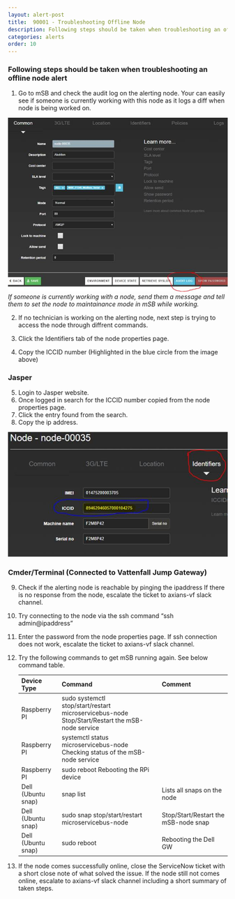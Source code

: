 ```yaml
---
layout: alert-post
title:  90001 - Troubleshooting Offline Node
description: Following steps should be taken when troubleshooting an offline node alert.
categories: alerts
order: 10
---
```


### Following steps should be taken when troubleshooting an offline node alert
1. Go to mSB and check the audit log on the alerting node. Your can easily see if someone is currently working with this node as it logs a diff when node is being worked on.

![Node properties](/images/alerts/90001_01.jpg)
*If someone is currently working with a node, send them a message and tell them to set the node to maintainance mode in mSB while working.*

2. If no technician is working on the alerting node, next step is trying to access the node through diffrent commands.
3. Click the Identifiers tab of the node properties page.

4. Copy the ICCID number (Highlighted in the blue circle from the image above)

### Jasper
5. Login to Jasper website.
6. Once logged in search for the ICCID number copied from the node properties page.
7. Click the entry found from the search.
8. Copy the ip address.

![Jasper config](/images/alerts/90001_02.jpg)

### Cmder/Terminal (Connected to Vattenfall Jump Gateway)
9. Check if the alerting node is reachable by pinging the ipaddress If there is no response from the node, escalate the ticket to axians-vf slack channel.
10. Try connecting to the node via the ssh command “ssh admin@ipaddress”
11. Enter the password from the node properties page. If ssh connection does not work, escalate the ticket to axians-vf slack channel.
12. Try the following commands to get mSB running again. See below command table.

    | Device Type        | Command | Comment |
    | -------------- |-------------|-------------|
    | Raspberry PI	| sudo systemctl stop/start/restart microservicebus-node	Stop/Start/Restart the mSB-node service
    | Raspberry PI	| systemctl status microservicebus-node	Checking status of the mSB-node service
    | Raspberry PI	| sudo reboot	Rebooting the RPi device
    | Dell (Ubuntu snap) | snap list | Lists all snaps on the node
    | Dell (Ubuntu snap) | sudo snap stop/start/restart microservicebus-node | Stop/Start/Restart the mSB-node snap
    | Dell (Ubuntu snap) | sudo reboot | Rebooting the Dell GW

13. If the node comes successfully online, close the ServiceNow ticket with a short close note of what solved the issue. If the node still not comes online, escalate to axians-vf slack channel including a short summary of taken steps.